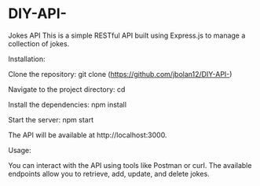 # DIY-API-

Jokes API
This is a simple RESTful API built using Express.js to manage a collection of jokes.

Installation:

Clone the repository: git clone (https://github.com/jbolan12/DIY-API-)

Navigate to the project directory: cd <project-directory>

Install the dependencies: npm install

Start the server: npm start

The API will be available at http://localhost:3000.

Usage:

You can interact with the API using tools like Postman or curl. The available endpoints allow you to retrieve, add, update, and delete jokes.

